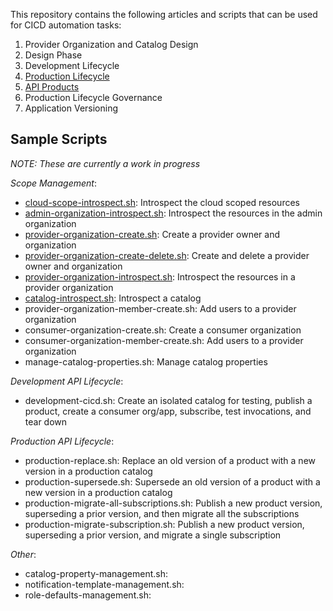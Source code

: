 This repository contains the following articles and scripts that can
be used for CICD automation tasks:

1. Provider Organization and Catalog Design
2. Design Phase
3. Development Lifecycle
4. [Production Lifecycle](./production-lifecycle.md)
5. [API Products](./api-products.md)
6. Production Lifecycle Governance
7. Application Versioning



## Sample Scripts

*NOTE: These are currently a work in progress*

*Scope Management*:
- [cloud-scope-introspect.sh](./scripts/cloud-scope-introspect.sh): Introspect the cloud scoped resources
- [admin-organization-introspect.sh](./scripts/admin-organization-introspect.sh): Introspect the resources in the admin organization
- [provider-organization-create.sh](./scripts/provider-organization-create.sh): Create a provider owner and organization
- [provider-organization-create-delete.sh](./scripts/provider-organization-create-delete.sh): Create and delete a provider owner and organization
- [provider-organization-introspect.sh](./scripts/provider-organization-introspect.sh): Introspect the resources in a provider organization
- [catalog-introspect.sh](./scripts/catalog-introspect.sh): Introspect a catalog
- provider-organization-member-create.sh: Add users to a provider organization
- consumer-organization-create.sh: Create a consumer organization
- consumer-organization-member-create.sh: Add users to a provider organization
- manage-catalog-properties.sh: Manage catalog properties

*Development API Lifecycle*:
- development-cicd.sh: Create an isolated catalog for testing, publish a product, create a consumer org/app, subscribe, test invocations, and tear down

*Production API Lifecycle*:
- production-replace.sh: Replace an old version of a product with a new version in a production catalog
- production-supersede.sh: Supersede an old version of a product with a new version in a production catalog
- production-migrate-all-subscriptions.sh: Publish a new product version, superseding a prior version, and then migrate all the subscriptions
- production-migrate-subscription.sh: Publish a new product version, superseding a prior version, and migrate a single subscription

*Other*:
- catalog-property-management.sh:
- notification-template-management.sh:
- role-defaults-management.sh:
